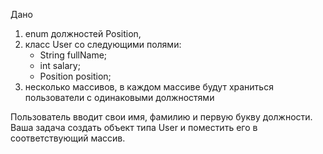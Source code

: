 Дано
1. enum должностей Position,
1. класс User со следующими полями:
    - String fullName;
    - int salary;
    - Position position;
3. несколько массивов, в каждом массиве будут храниться пользователи с одинаковыми должностями

Пользователь вводит свои имя, фамилию и первую букву должности.
Ваша задача создать объект типа User и поместить его в соответствующий массив.